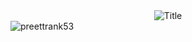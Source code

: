 <div align="center">
  <img src="https://readme-typing-svg.herokuapp.com?font=Architects+Daughter&color=%2338C2FF&size=50&center=true&vCenter=true&height=60&width=600&lines=Heyy!+I'm+Preet+%3C3;Welcome+to+my+profile!" alt="Title">
</div>

<img src="https://komarev.com/ghpvc/?username=preettrank53&label=Profile%20views&color=0e75b6&style=flat" alt="preettrank53" />


